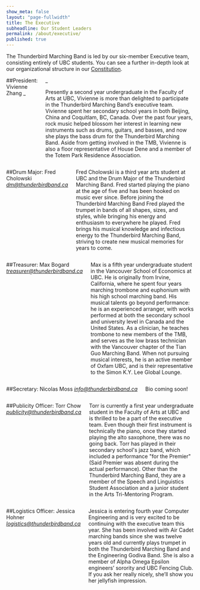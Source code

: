 ```yaml
---
show_meta: false
layout: "page-fullwidth"
title: The Executive
subheadline: Our Student Leaders
permalink: /about/executive/
published: true
---
```


The Thunderbird Marching Band is led by our six-member Executive team, consisting entirely of UBC students. You can see a further in-depth look at our organizational structure in our [Constitution](https://docs.google.com/viewer?a=v&pid=sites&srcid=ZGVmYXVsdGRvbWFpbnx0aHVuZGVyYmlyZG1hcmNoaW5nYmFuZHxneDo1NzE1MDYxMWY5NjhhMDky).

<div class="row">
    <div class="medium-9 columns" markdown="1">
##President: Vivienne Zhang
_<president@thunderbirdband.ca>_

Presently a second year undergraduate in the Faculty of Arts at UBC, Vivienne is more than delighted to participate in the Thunderbird Marching Band’s executive team. Vivienne spent her secondary school years in both Beijing, China and Coquitlam, BC, Canada. Over the past four years, rock music helped blossom her interest in learning new instruments such as drums, guitars, and basses, and now she plays the bass drum for the Thunderbird Marching Band. Aside from getting involved in the TMB, Vivienne is also a floor representative of House Dene and a member of the Totem Park Residence Association.

</div><!-- /.medium-9.columns -->

<div class="medium-3 columns">
<img class="h2img" src="{{ site.url }}/images/exec_vivienne.jpg" alt="">
</div><!-- /.medium-3.columns -->

</div><!-- /.row -->

<div class="row">
    <div class="medium-9 columns" markdown="1">

##Drum Major: Fred Cholowski
_<dm@thunderbirdband.ca>_

Fred Cholowski is a third year arts student at UBC and the Drum Major of the Thunderbird Marching Band. Fred started playing the piano at the age of five and has been hooked on music ever since. Before joining the Thunderbird Marching Band Fred played the trumpet in bands of all shapes, sizes, and styles, while bringing his energy and enthusiasm to everywhere he played. Fred brings his musical knowledge and infectious energy to the Thunderbird Marching Band, striving to create new musical memories for years to come.

</div><!-- /.medium-9.columns -->

<div class="medium-3 columns">
<img class="h2img" src="{{ site.url }}/images/exec_fred.jpg" alt="">
</div><!-- /.medium-3.columns -->

</div><!-- /.row -->

<div class="row">
    <div class="medium-9 columns" markdown="1">

##Treasurer: Max Bogard
_<treasurer@thunderbirdband.ca>_

Max is a fifth year undergraduate student in the Vancouver School of Economics at UBC. He is originally from Irvine, California, where he spent four years marching trombone and euphonium with his high school marching band. His musical talents go beyond performance: he is an experienced arranger, with works performed at both the secondary school and university level in Canada and the United States. As a clinician, he teaches trombone to new members of the TMB, and serves as the low brass technician with the Vancouver chapter of the Tian Guo Marching Band. When not pursuing musical interests, he is an active member of Oxfam UBC, and is their representative to the Simon K.Y. Lee Global Lounge.

</div><!-- /.medium-9.columns -->

<div class="medium-3 columns">
<img class="h2img" src="{{ site.url }}/images/exec_max.jpg" alt="">
</div><!-- /.medium-3.columns -->

</div><!-- /.row -->

<div class="row">
    <div class="medium-9 columns" markdown="1">
    
##Secretary: Nicolas Moss
_<info@thunderbirdband.ca>_

Bio coming soon!

</div><!-- /.medium-9.columns -->

<div class="medium-3 columns">
<img class="h2img" src="{{ site.url }}/images/exec_nic.jpg" alt="">
</div><!-- /.medium-3.columns -->

</div><!-- /.row -->

<div class="row">
    <div class="medium-9 columns" markdown="1">
    
##Publicity Officer: Torr Chow
_<publicity@thunderbirdband.ca>_

Torr is currently a first year undergraduate student in the Faculty of Arts at UBC and is thrilled to be a part of the executive team. Even though their first instrument is technically the piano, once they started playing the alto saxophone, there was no going back. Torr has played in their secondary school's jazz band, which included a performance "for the Premier" (Said Premier was absent during the actual performance). Other than the Thunderbird Marching Band, they are a member of the Speech and Linguistics Student Association and a junior student in the Arts Tri-Mentoring Program.

</div><!-- /.medium-9.columns -->

<div class="medium-3 columns">
<img class="h2img" src="{{ site.url }}/images/exec_vicki.jpg" alt="">
</div><!-- /.medium-3.columns -->

</div><!-- /.row -->

<div class="row">
    <div class="medium-9 columns" markdown="1">
    
##Logistics Officer: Jessica Hohner
_<logistics@thunderbirdband.ca>_

Jessica is entering fourth year Computer Engineering and is very excited to be continuing with the executive team this year. She has been involved with Air Cadet marching bands since she was twelve years old and currently plays trumpet in both the Thunderbird Marching Band and the Engineering Godiva Band. She is also a member of Alpha Omega Epsilon engineers’ sorority and UBC Fencing Club. If you ask her really nicely, she’ll show you her jellyfish impression.

</div><!-- /.medium-9.columns -->

<div class="medium-3 columns">
<img class="h2img" src="{{ site.url }}/images/exec_jess.jpg" alt="">
</div><!-- /.medium-3.columns -->

</div><!-- /.row -->

